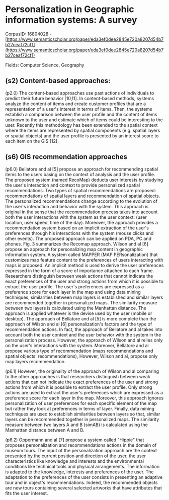 # Personalization in Geographic information systems: A survey

CorpusID: 16804028 - [https://www.semanticscholar.org/paper/eda3ef0dee2845e720a8207d54b7b27ceaf72cf1](https://www.semanticscholar.org/paper/eda3ef0dee2845e720a8207d54b7b27ceaf72cf1)

Fields: Computer Science, Geography

## (s2) Content-based approaches:
(p2.0) The content-based approaches use past actions of individuals to predict their future behavior [10,11]. In content-based methods, systems analyze the content of items and create customer profiles that are a representation of a user's interest in terms of items. Then, the systems establish a comparison between the user profile and the content of items unknown to the user and estimate which of items could be interesting to the user. Recently this methodology has been extended to the spatial context where the items are represented by spatial components (e.g. spatial layers or spatial objects) and the user profile is presented by an interest score to each item on the GIS [12].
## (s6) GIS recommendation approaches
(p6.0) Bellatore and al [5] propose an approach for recommending spatial items to the users basing on the context of analysis and the user profile. The proposed system (named RecoMap) deducts user interests by studying the user's interaction and context to provide personalized spatial recommendations. Two types of spatial recommendations are proposed: recommendations of spatial layers and recommendation of spatial objects. The personalized recommendations change according to the evolution of the user's interaction and behavior with the system. This approach is original in the sense that the recommendation process takes into account both the user interactions with the system as the user context: (user location, user speed, time of the day). Moreover, the approach provides a recommendation system based on an implicit extraction of the user's preferences through his interactions with the system (mouse clicks and other events). The proposed approach can be applied on PDA, PC and phones. Fig. 3 summarizes the Recomap approach. Wilson and al [6] propose an approach for personalizing map content in geographic information system. A system called MAPPER (MAP PERsonalization) that customizes map feature content to the preferences of users interacting with maps is proposed. An implicit method is used to derive the user preferences expressed in the form of a score of importance attached to each frame. Researchers distinguish between weak actions that cannot indicate the exact preferences of the user and strong actions from which it is possible to extract the user profile. The user's preferences are expressed as a preference score for each layer in the map and using data mining techniques, similarities between map layers is established and similar layers are recommended together in personalized maps. The similarity measure between two layers is calculated using the Manhattan distance. The approach is applied whatever is the devise used by the user (mobile or desktop). The approach of Bellatore and al [5] is more complete than the approach of Wilson and al [6]  personalization's factors and the type of recommendation actions. In fact, the approach of Bellatore and al takes into account both the user context and the user behavior with the system in the personalization process. However, the approach of Wilson and al relies only on the user's interactions with the system. Moreover, Bellatore and al propose various type of recommendation (maps recommendations and spatial objects' recommendations), However, Wilson and al, propose only map layers recommendation.

(p6.1) However, the originality of the approach of Wilson and al comparing to the other approaches is that researchers distinguish between weak actions that can not indicate the exact preferences of the user and strong actions from which it is possible to extract the user profile. Only strong actions are used to extract the user's preferences which are expressed as a preference score for each layer in the map. Moreover, this approach ignores personalization of user preferences for each specific element of the map but rather they look at preferences in terms of layer. Finally, data mining techniques are used to establish similarities between layers so that, similar layers can be recommended together in personalized maps. The similarity measure between two layers A and B (simAB) is calculated using the Manhattan distance between A and B.

(p6.2) Oppermann and al [7] propose a system called "Hippie" that proposes personalization and recommendations actions in the domain of museum tours. The input of the personalization approach are the context presented by the current position and direction of the user, the user characteristics like knowledge and interests and the environmental conditions like technical tools and physical arrangements. The information is adapted to the knowledge, interests and preferences of the user. The adaptation to the preferences of the user consists in presenting an adaptive tour and in object's recommendations. Indeed, the recommended objects are new tours containing several selected artworks that have attributes that fits the user interest.
